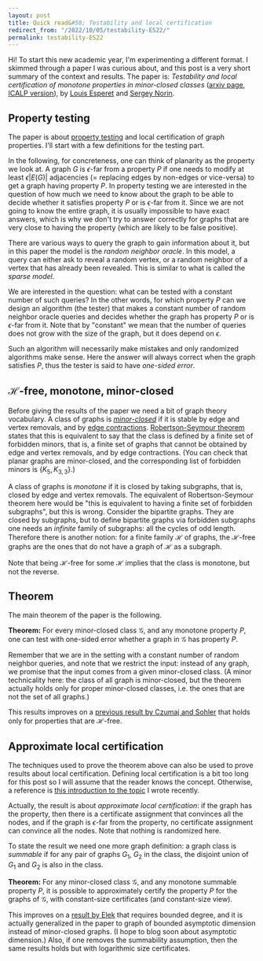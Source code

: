 ```yaml
---
layout: post
title: Quick read&#58; Testability and local certification
redirect_from: "/2022/10/05/testability-ES22/"
permalink: testability-ES22
---
```


Hi! To start this new academic year, I'm experimenting a different format. 
I skimmed through a paper I was curious about, and this post is a very 
short summary of the context and results. 
The paper is: *Testability and local certification of monotone properties 
in minor-closed classes* ([arxiv page](https://arxiv.org/abs/2202.00543), 
[ICALP version](https://drops.dagstuhl.de/opus/volltexte/2022/16399/)), 
by [Louis Esperet](https://oc.g-scop.grenoble-inp.fr/esperet/) and 
[Sergey Norin](https://www.math.mcgill.ca/snorin/).


## Property testing

The paper is about 
[property testing](https://en.wikipedia.org/wiki/Property_testing) 
and local certification of graph properties. 
I'll start with a few definitions for the testing part. 

In the following, for concreteness, one can think of planarity as the 
property we look at. 
A graph $G$ is $\epsilon$-far from a property $P$ if one needs to modify 
at least $\epsilon |E(G)|$ adjacencies (= replacing edges by non-edges 
or vice-versa) to get a graph having property $P$. 
In property testing we are interested in the question of how much we need
to know about the graph to be able to decide whether it satisfies 
property $P$ or is $\epsilon$-far from it. 
Since we are not going to know 
the entire graph, it is usually impossible to have exact answers, which is 
why we don't try to answer correctly for graphs that are very close to 
having the property (which are likely to be false positive).

There are various ways to query the graph to gain information about it, but 
in this paper the model is the *random neighbor oracle*. 
In this model, a 
query can either ask to reveal a random vertex, or a random 
neighbor of a vertex that has already been revealed. This is similar to 
what is called the *sparse model*. 

We are interested in the question: what can be tested with a constant 
number of such queries? 
In the other words, for which property $P$ can we design 
an algorithm (the tester) that makes a constant number of random neighbor 
oracle queries and decides whether the graph has property $P$ 
or is $\epsilon$-far from it.
Note that by "constant" we mean that the number of queries does not grow with 
the size of the graph, but it does depend on $\epsilon$.

Such an algorithm will necessarily make mistakes and only randomized 
algorithms make sense. 
Here the answer will always correct when the graph satisfies $P$, thus the 
tester is said to have *one-sided error*. 

## $\mathcal{H}$-free, monotone, minor-closed

Before giving the results of the paper we need a bit of graph theory 
vocabulary. 
A class of graphs is 
*[minor-closed](https://en.wikipedia.org/wiki/Graph_minor#Minor-closed_graph_families)* 
if it is stable by edge and vertex 
removals, and by 
[edge contractions](https://en.wikipedia.org/wiki/Edge_contraction).
[Robertson-Seymour theorem](https://en.wikipedia.org/wiki/Robertson%E2%80%93Seymour_theorem)
states that this is equivalent to say that the class is defined 
by a finite set of forbidden minors, that is, a finite set of graphs that 
cannot be obtained by edge and vertex removals, and by edge contractions.
(You can check that planar graphs are minor-closed, and the corresponding 
list of forbidden minors is $\{K_5,K_{3,3}\}$.)

A class of graphs is *monotone* if it is closed by taking subgraphs, that 
is, closed by edge and vertex removals. 
The equivalent of Robertson-Seymour theorem here would be "this is 
equivalent to having a finite set of forbidden subgraphs", but this is wrong. 
Consider the bipartite graphs. They are closed by subgraphs, but to define 
bipartite graphs via forbidden subgraphs one needs an *infinite* family of
subgraphs: all the cycles of odd length. 
Therefore there is another notion: for a finite family $\mathcal{H}$ of 
graphs, the $\mathcal{H}$-free graphs are the ones that do not have a graph
of $\mathcal{H}$ as a subgraph. 

Note that being $\mathcal{H}$-free for some $\mathcal{H}$ implies that the 
class is monotone, but not the reverse.

## Theorem

The main theorem of the paper is the following. 

**Theorem:** For every minor-closed class $\mathcal{G}$, and any monotone 
property $P$, one can test with one-sided error whether a graph in $\mathcal{G}$ 
has property $P$. 

Remember that we are in the setting with a constant number of random 
neighbor queries, and note that we restrict the input: instead of any graph, 
we promise that the input comes from a given minor-closed class.
(A minor technicality here: the class of all graph is minor-closed, but 
the theorem actually holds only for proper minor-closed classes, i.e. the ones 
that are not the set of all graphs.)

This results improves on a 
[previous result by Czumaj and Sohler](https://ieeexplore.ieee.org/document/8948636) 
that holds only for properties that are $\mathcal{H}$-free. 

## Approximate local certification

The techniques used to prove the theorem above can also be used to prove results 
about local certification. Defining local certification is a bit too long 
for this post so I will assume that the reader knows the concept. 
Otherwise, a reference is 
[this introduction to the topic](https://arxiv.org/abs/1910.12747) 
I wrote recently.

Actually, the result is about *approximate local certification*: if the graph 
has the property, then there is a certificate assignment that convinces all 
the nodes, and if the graph is $\epsilon$-far from the property, no 
certificate assignment can convince all the nodes. Note that nothing is 
randomized here.

To state the result we need one more graph definition: a graph class is 
*summable* if for any pair of graphs $G_1$, $G_2$ in the class, the 
disjoint union of $G_1$ and $G_2$ is also in the class.

**Theorem:** For any minor-closed class $\mathcal{G}$, and any monotone 
summable property $P$, it is possible to approximately certify the property
$P$ for the graphs of $\mathcal{G}$, with constant-size certificates (and 
constant-size view).

This improves on a 
[result by Elek](https://www.sciencedirect.com/science/article/abs/pii/S0097316522000516?via%3Dihub) 
that requires bounded degree, and it is actually generalized in the 
paper to graph of bounded asymptotic dimension instead of minor-closed graphs. 
(I hope to blog soon about asymptotic dimension.) Also, if one removes the 
summability assumption, then the same results holds but with logarithmic 
size certificates.




